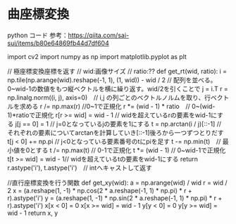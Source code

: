 # 曲座標変換
python コード
参考：https://qiita.com/sai-sui/items/b80e64869fb44d7df604


import cv2
import numpy as np
import matplotlib.pyplot as plt

// 極座標変換座標を返す
// wid:画像サイズ
// ratio:??
def get_rt(wid, ratio):
i = np.tile(np.arange(wid).reshape(-1, 1), (1, wid)) - wid / 2 // 配列を並べる。0~wid-1の数値をもつ縦ベクトルを横に繰り返す。wid/2を引くことで
j = i.T
r = np.linalg.norm((i, j), axis=0)　// i,j の列ごとのベクトルノルムを取り、行ベクトルを求める
r /= np.max(r) //0~1で正規化
r *= (wid - 1) * ratio　// 0~(wid-1)*ratioで正規化
r[r >= wid] = wid - 1 // widを超えているrの要素をwid-1にする
j[j == 0] = 1 // j=0となっているjの要素を1にする
t = np.arctan(i / j)[::-1] //　それぞれの要素についてarctanを計算していき[::-1]後ろから一つずつとりだす
t[j < 0] += np.pi // j<0となっている要素番号のtにpiを足す
t -= np.min(t)　// 最小値を0とする
t /= np.max(t) // 0-1で正規化
t *= (wid - 1) // 0~wid-1で正規化
t[t >= wid] = wid - 1// widを超えているtの要素をwid-1にする
return r.astype('i'), t.astype('i')　// intへキャストして返す

//直行座標変換を行う関数
def get_xy(wid):
a = np.arange(wid) / wid
r = wid / 2
x = (a.reshape(1, -1) * np.cos(2 * a.reshape(-1, 1) * np.pi) * r + r).astype('i')
y = (a.reshape(1, -1) * np.sin(2 * a.reshape(-1, 1) * np.pi) * r + r).astype('i')
x[x < 0] = 0
x[x >= wid] = wid - 1
y[y < 0] = 0
y[y >= wid] = wid - 1
return x, y